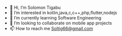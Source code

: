 - 👋 Hi, I’m Solomon Tigabu
- 👀 I’m interested in kotlin,java,c,c++,php,flutter,nodejs
- 🌱 I’m currently learning Software Engineering
- 💞️ I’m looking to collaborate on mobile app projects
- 📫 How to reach me Soltig66@gmail.com

<!---
DesmondSol/DesmondSol is a ✨ special ✨ repository because its `README.md` (this file) appears on your GitHub profile.
You can click the Preview link to take a look at your changes.
--->
